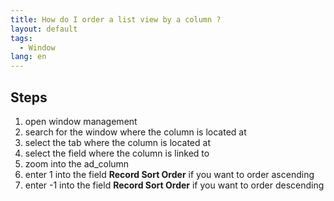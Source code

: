 ```yaml
---
title: How do I order a list view by a column ?
layout: default
tags:  
  - Window
lang: en
---
```



## Steps

1. open window management
1. search for the window where the column is located at
1. select the tab where the column is located at
1. select the field where the column is linked to
1. zoom into the ad_column
1. enter 1 into the field **Record Sort Order** if you want to order ascending
1. enter -1 into the field **Record Sort Order** if you want to order descending 
